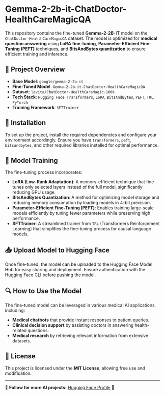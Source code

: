 # Gemma-2-2b-it-ChatDoctor-HealthCareMagicQA

This repository contains the fine-tuned **Gemma-2-2B-IT** model on the `ChatDoctor-HealthCareMagicQA` dataset. The model is optimized for **medical question answering** using **LoRA fine-tuning**, **Parameter-Efficient Fine-Tuning (PEFT)** techniques, and **BitsAndBytes quantization** to ensure efficient training and inference.

## 📌 Project Overview
- **Base Model**: `google/gemma-2-2b-it`
- **Fine-Tuned Model**: `Gemma-2-2b-it-ChatDoctor-HealthCareMagicQA`
- **Dataset**: `lavita/ChatDoctor-HealthCareMagic-100k`
- **Tech Stack**: `Hugging Face Transformers`, `LoRA`, `BitsAndBytes`, `PEFT`, `TRL`, `PyTorch`
- **Training Framework**: `SFTTrainer`

## 🚀 Installation
To set up the project, install the required dependencies and configure your environment accordingly. Ensure you have `transformers`, `peft`, `bitsandbytes`, and other required libraries installed for optimal performance.

## 🔧 Model Training
The fine-tuning process incorporates:
- **LoRA (Low-Rank Adaptation)**: A memory-efficient technique that fine-tunes only selected layers instead of the full model, significantly reducing GPU usage.
- **BitsAndBytes Quantization**: A method for optimizing model storage and reducing memory consumption by loading models in 4-bit precision.
- **Parameter-Efficient Fine-Tuning (PEFT)**: Enables training large-scale models efficiently by tuning fewer parameters while preserving high performance.
- **SFTTrainer**: A streamlined trainer from `TRL` (Transformers Reinforcement Learning) that simplifies the fine-tuning process for causal language models.

## 📤 Upload Model to Hugging Face
Once fine-tuned, the model can be uploaded to the Hugging Face Model Hub for easy sharing and deployment. Ensure authentication with the Hugging Face CLI before pushing the model.

## 🔍 How to Use the Model
The fine-tuned model can be leveraged in various medical AI applications, including:
- **Medical chatbots** that provide instant responses to patient queries.
- **Clinical decision support** by assisting doctors in answering health-related questions.
- **Medical research** by retrieving relevant information from extensive datasets.

## 📜 License
This project is licensed under the **MIT License**, allowing free use and modification.

---

🔗 **Follow for more AI projects:** [Hugging Face Profile](https://huggingface.co/your-hf-username) 🚀

